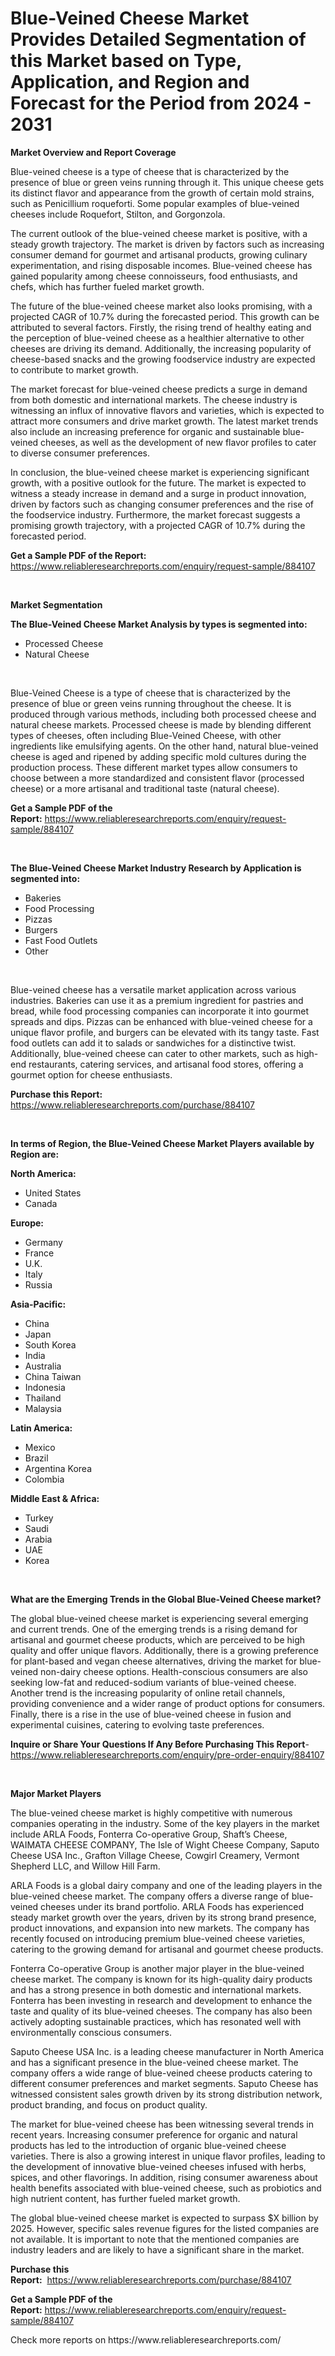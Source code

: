 <p><h1>Blue-Veined Cheese Market Provides Detailed Segmentation of this Market based on Type, Application, and Region and Forecast for the Period from 2024 - 2031</h1></p><p><strong>Market Overview and Report Coverage</strong></p>
<p><p>Blue-veined cheese is a type of cheese that is characterized by the presence of blue or green veins running through it. This unique cheese gets its distinct flavor and appearance from the growth of certain mold strains, such as Penicillium roqueforti. Some popular examples of blue-veined cheeses include Roquefort, Stilton, and Gorgonzola.</p><p>The current outlook of the blue-veined cheese market is positive, with a steady growth trajectory. The market is driven by factors such as increasing consumer demand for gourmet and artisanal products, growing culinary experimentation, and rising disposable incomes. Blue-veined cheese has gained popularity among cheese connoisseurs, food enthusiasts, and chefs, which has further fueled market growth.</p><p>The future of the blue-veined cheese market also looks promising, with a projected CAGR of 10.7% during the forecasted period. This growth can be attributed to several factors. Firstly, the rising trend of healthy eating and the perception of blue-veined cheese as a healthier alternative to other cheeses are driving its demand. Additionally, the increasing popularity of cheese-based snacks and the growing foodservice industry are expected to contribute to market growth.</p><p>The market forecast for blue-veined cheese predicts a surge in demand from both domestic and international markets. The cheese industry is witnessing an influx of innovative flavors and varieties, which is expected to attract more consumers and drive market growth. The latest market trends also include an increasing preference for organic and sustainable blue-veined cheeses, as well as the development of new flavor profiles to cater to diverse consumer preferences.</p><p>In conclusion, the blue-veined cheese market is experiencing significant growth, with a positive outlook for the future. The market is expected to witness a steady increase in demand and a surge in product innovation, driven by factors such as changing consumer preferences and the rise of the foodservice industry. Furthermore, the market forecast suggests a promising growth trajectory, with a projected CAGR of 10.7% during the forecasted period.</p></p>
<p><strong>Get a Sample PDF of the Report:</strong> <a href="https://www.reliableresearchreports.com/enquiry/request-sample/884107">https://www.reliableresearchreports.com/enquiry/request-sample/884107</a></p>
<p>&nbsp;</p>
<p><strong>Market Segmentation</strong></p>
<p><strong>The Blue-Veined Cheese Market Analysis by types is segmented into:</strong></p>
<p><ul><li>Processed Cheese</li><li>Natural Cheese</li></ul></p>
<p>&nbsp;</p>
<p><p>Blue-Veined Cheese is a type of cheese that is characterized by the presence of blue or green veins running throughout the cheese. It is produced through various methods, including both processed cheese and natural cheese markets. Processed cheese is made by blending different types of cheeses, often including Blue-Veined Cheese, with other ingredients like emulsifying agents. On the other hand, natural blue-veined cheese is aged and ripened by adding specific mold cultures during the production process. These different market types allow consumers to choose between a more standardized and consistent flavor (processed cheese) or a more artisanal and traditional taste (natural cheese).</p></p>
<p><strong>Get a Sample PDF of the Report:</strong>&nbsp;<a href="https://www.reliableresearchreports.com/enquiry/request-sample/884107">https://www.reliableresearchreports.com/enquiry/request-sample/884107</a></p>
<p>&nbsp;</p>
<p><strong>The Blue-Veined Cheese Market Industry Research by Application is segmented into:</strong></p>
<p><ul><li>Bakeries</li><li>Food Processing</li><li>Pizzas</li><li>Burgers</li><li>Fast Food Outlets</li><li>Other</li></ul></p>
<p>&nbsp;</p>
<p><p>Blue-veined cheese has a versatile market application across various industries. Bakeries can use it as a premium ingredient for pastries and bread, while food processing companies can incorporate it into gourmet spreads and dips. Pizzas can be enhanced with blue-veined cheese for a unique flavor profile, and burgers can be elevated with its tangy taste. Fast food outlets can add it to salads or sandwiches for a distinctive twist. Additionally, blue-veined cheese can cater to other markets, such as high-end restaurants, catering services, and artisanal food stores, offering a gourmet option for cheese enthusiasts.</p></p>
<p><strong>Purchase this Report:</strong>&nbsp; <a href="https://www.reliableresearchreports.com/purchase/884107">https://www.reliableresearchreports.com/purchase/884107</a></p>
<p>&nbsp;</p>
<p><strong>In terms of Region, the Blue-Veined Cheese Market Players available by Region are:</strong></p>
<p>
    <p> <strong> North America: </strong>
        <ul>
            <li>United States</li>
            <li>Canada</li>
        </ul>
        </p> 
    <p> <strong> Europe: </strong>
        <ul>
            <li>Germany</li>
            <li>France</li>
            <li>U.K.</li>
            <li>Italy</li>
            <li>Russia</li>
        </ul>
        </p> 
    <p> <strong> Asia-Pacific: </strong>
        <ul>
            <li>China</li>
            <li>Japan</li>
            <li>South Korea</li>
            <li>India</li>
            <li>Australia</li>
            <li>China Taiwan</li>
            <li>Indonesia</li>
            <li>Thailand</li>
            <li>Malaysia</li>
        </ul>
        </p> 
    <p> <strong> Latin America: </strong>
        <ul>
            <li>Mexico</li>
            <li>Brazil</li>
            <li>Argentina Korea</li>
            <li>Colombia</li>
        </ul>
        </p> 
    <p> <strong> Middle East & Africa: </strong>
        <ul>
            <li>Turkey</li>
            <li>Saudi</li>
            <li>Arabia</li>
            <li>UAE</li>
            <li>Korea</li>
        </ul>
    </p>
    </p>
<p>&nbsp;</p>
<p><strong>What are the Emerging Trends in the Global Blue-Veined Cheese market?</strong></p>
<p><p>The global blue-veined cheese market is experiencing several emerging and current trends. One of the emerging trends is a rising demand for artisanal and gourmet cheese products, which are perceived to be high quality and offer unique flavors. Additionally, there is a growing preference for plant-based and vegan cheese alternatives, driving the market for blue-veined non-dairy cheese options. Health-conscious consumers are also seeking low-fat and reduced-sodium variants of blue-veined cheese. Another trend is the increasing popularity of online retail channels, providing convenience and a wider range of product options for consumers. Finally, there is a rise in the use of blue-veined cheese in fusion and experimental cuisines, catering to evolving taste preferences.</p></p>
<p><strong>Inquire or Share Your Questions If Any Before Purchasing This Report</strong>- <a href="https://www.reliableresearchreports.com/enquiry/pre-order-enquiry/884107">https://www.reliableresearchreports.com/enquiry/pre-order-enquiry/884107</a></p>
<p>&nbsp;</p>
<p><strong>Major Market Players</strong></p>
<p><p>The blue-veined cheese market is highly competitive with numerous companies operating in the industry. Some of the key players in the market include ARLA Foods, Fonterra Co-operative Group, Shaft’s Cheese, WAIMATA CHEESE COMPANY, The Isle of Wight Cheese Company, Saputo Cheese USA Inc., Grafton Village Cheese, Cowgirl Creamery, Vermont Shepherd LLC, and Willow Hill Farm.</p><p>ARLA Foods is a global dairy company and one of the leading players in the blue-veined cheese market. The company offers a diverse range of blue-veined cheeses under its brand portfolio. ARLA Foods has experienced steady market growth over the years, driven by its strong brand presence, product innovations, and expansion into new markets. The company has recently focused on introducing premium blue-veined cheese varieties, catering to the growing demand for artisanal and gourmet cheese products.</p><p>Fonterra Co-operative Group is another major player in the blue-veined cheese market. The company is known for its high-quality dairy products and has a strong presence in both domestic and international markets. Fonterra has been investing in research and development to enhance the taste and quality of its blue-veined cheeses. The company has also been actively adopting sustainable practices, which has resonated well with environmentally conscious consumers.</p><p>Saputo Cheese USA Inc. is a leading cheese manufacturer in North America and has a significant presence in the blue-veined cheese market. The company offers a wide range of blue-veined cheese products catering to different consumer preferences and market segments. Saputo Cheese has witnessed consistent sales growth driven by its strong distribution network, product branding, and focus on product quality.</p><p>The market for blue-veined cheese has been witnessing several trends in recent years. Increasing consumer preference for organic and natural products has led to the introduction of organic blue-veined cheese varieties. There is also a growing interest in unique flavor profiles, leading to the development of innovative blue-veined cheeses infused with herbs, spices, and other flavorings. In addition, rising consumer awareness about health benefits associated with blue-veined cheese, such as probiotics and high nutrient content, has further fueled market growth.</p><p>The global blue-veined cheese market is expected to surpass $X billion by 2025. However, specific sales revenue figures for the listed companies are not available. It is important to note that the mentioned companies are industry leaders and are likely to have a significant share in the market.</p></p>
<p><strong>Purchase this Report:</strong>&nbsp;&nbsp;<a href="https://www.reliableresearchreports.com/purchase/884107">https://www.reliableresearchreports.com/purchase/884107</a></p>
<p></p>
<p><strong>Get a Sample PDF of the Report:</strong>&nbsp;<a href="https://www.reliableresearchreports.com/enquiry/request-sample/884107">https://www.reliableresearchreports.com/enquiry/request-sample/884107</a></p>
<p>Check more reports on https://www.reliableresearchreports.com/</p>